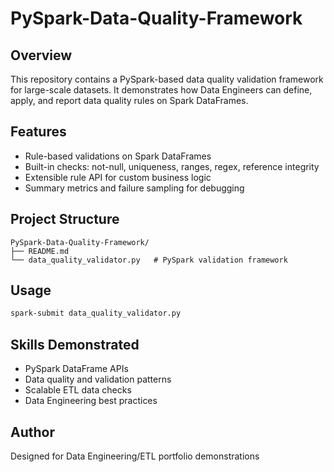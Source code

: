 # PySpark-Data-Quality-Framework

## Overview
This repository contains a PySpark-based data quality validation framework for large-scale datasets. It demonstrates how Data Engineers can define, apply, and report data quality rules on Spark DataFrames.

## Features
- Rule-based validations on Spark DataFrames
- Built-in checks: not-null, uniqueness, ranges, regex, reference integrity
- Extensible rule API for custom business logic
- Summary metrics and failure sampling for debugging

## Project Structure
```
PySpark-Data-Quality-Framework/
├── README.md
└── data_quality_validator.py   # PySpark validation framework
```

## Usage
```bash
spark-submit data_quality_validator.py
```

## Skills Demonstrated
- PySpark DataFrame APIs
- Data quality and validation patterns
- Scalable ETL data checks
- Data Engineering best practices

## Author
Designed for Data Engineering/ETL portfolio demonstrations

